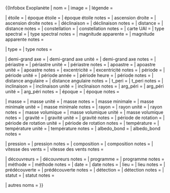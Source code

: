 {{Infobox Exoplanète
| nom =
| image =
| légende =

<!-- ÉTOILE -->

| étoile =
| époque étoile =
| époque étoile notes =
| ascension droite =
| ascension droite notes =
| déclinaison =
| déclinaison notes =
| distance =
| distance notes =
| constellation =
| constellation notes =
| carte UAI =
| type spectral =
| type spectral notes =
| magnitude apparente =
| magnitude apparente notes =

<!-- PLANÈTE -->
<!-- Type -->

| type =
| type notes =

<!-- Caractéristiques orbitales -->

| demi-grand axe =
| demi-grand axe unité = <!-- par défaut, en unités astronomiques -->
| demi-grand axe notes =
| périastre =
| périastre unité = <!-- par défaut, en unités astronomiques -->
| périastre notes =
| apoastre =
| apoastre unité = <!-- par défaut, en unités astronomiques -->
| apoastre notes =
| excentricité =
| excentricité notes =
| période =
| période unité = <!-- par défaut, en jours -->
| période année =
| période heure =
| période notes =
| distance angulaire =
| distance angulaire notes =
| t_peri =
| t_peri notes =
| inclinaison =
| inclinaison unité =
| inclinaison notes =
| arg_péri =
| arg_péri unité =
| arg_péri notes =
| époque =
| époque notes =

<!-- Caractéristiques physiques -->

| masse =
| masse unité = <!-- par défaut, en masses joviennes -->
| masse notes =
| masse minimale =
| masse minimale unité = <!-- par défaut, en masses joviennes -->
| masse minimale notes =
| rayon =
| rayon unité = <!-- par défaut, en rayons joviens -->
| rayon notes =
| masse volumique =
| masse volumique unité = <!-- par défaut, en kilogrammes par mètre cube -->
| masse volumique notes =
| gravité =
| gravité unité = <!-- par défaut, en mètres par seconde carrée -->
| gravité notes =
| période de rotation =
| période de rotation unité = <!-- par défaut, en heures -->
| période de rotation notes =
| température =
| température unité = <!-- par défaut, en kelvins -->
| température notes =
| albedo_bond =
| albedo_bond notes =

<!-- Atmosphère -->

| pression =
| pression notes =
| composition =
| composition notes =
| vitesse des vents =
| vitesse des vents notes =

<!-- Découverte -->

| découvreurs =
| découvreurs notes =
| programme =
| programme notes =
| méthode =
| méthode notes =
| date =
| date notes =
| lieu =
| lieu notes =
| prédécouverte =
| prédécouverte notes =
| détection = <!-- autre(s) méthode(s) que celle(s) de la découverte -->
| détection notes =
| statut = <!-- confirmée, publiée, hypothétique, candidat, ... -->
| statut notes =

<!-- Informations supplémentaires -->

| autres noms =
}}
